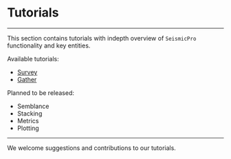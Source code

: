 # Tutorials

---

This section contains tutorials with indepth overview of `SeismicPro` functionality and key entities.

Available tutorials:

* [Survey](./1_Survey_tutorial.ipynb)
* [Gather](./2_Gather_tutorial.ipynb)

Planned to be released:
* Semblance
* Stacking
* Metrics
* Plotting

---

We welcome suggestions and contributions to our tutorials.
